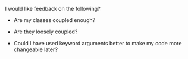 I would like feedback on the following?

* Are my classes coupled enough?
* Are they loosely coupled?

* Could I have used keyword arguments better to make my code more changeable later?